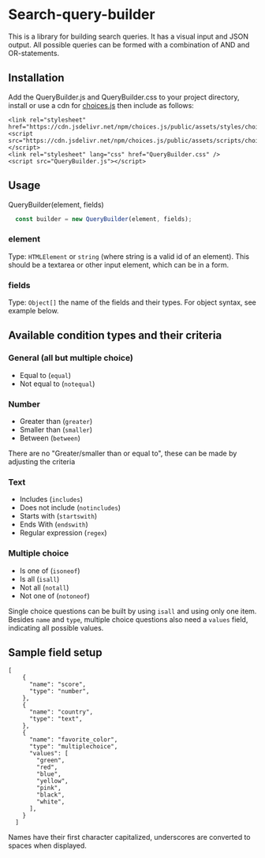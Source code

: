 # Search-query-builder
This is a library for building search queries. It has a visual input and JSON output. All possible queries can be formed with a combination of AND and OR-statements.
## Installation
Add the QueryBuilder.js and QueryBuilder.css to your project directory, install or use a cdn for [choices.js](https://github.com/Choices-js/Choices) then include as follows:
```
<link rel="stylesheet" href="https://cdn.jsdelivr.net/npm/choices.js/public/assets/styles/choices.min.css"/>
<script src="https://cdn.jsdelivr.net/npm/choices.js/public/assets/scripts/choices.min.js"></script>
<link rel="stylesheet" lang="css" href="QueryBuilder.css" />
<script src="QueryBuilder.js"></script>
```
## Usage
QueryBuilder(element, fields)
```javascript
  const builder = new QueryBuilder(element, fields);
```
### element
Type: `HTMLElement` or `string` (where string is a valid id of an element). This should be a textarea or other input element, which can be in a form.

### fields
Type: `Object[]` the name of the fields and their types. For object syntax, see example below.

## Available condition types and their criteria
### General (all but multiple choice)
- Equal to (`equal`)
- Not equal to (`notequal`)

### Number
- Greater than (`greater`)
- Smaller than (`smaller`)
- Between (`between`)

There are no "Greater/smaller than or equal to", these can be made by adjusting the criteria

### Text
- Includes (`includes`)
- Does not include (`notincludes`)
- Starts with (`startswith`)
- Ends With (`endswith`)
- Regular expression (`regex`)

### Multiple choice
- Is one of (`isoneof`)
- Is all (`isall`)
- Not all (`notall`)
- Not one of (`notoneof`)

Single choice questions can be built by using `isall` and using only one item.
Besides `name` and `type`, multiple choice questions also need a `values` field, indicating all possible values.
## Sample field setup
```
[
    {
      "name": "score",
      "type": "number",
    },
    {
      "name": "country",
      "type": "text",
    },
    {
      "name": "favorite_color",
      "type": "multiplechoice",
      "values": [
        "green",
        "red",
        "blue",
        "yellow",
        "pink",
        "black",
        "white",
      ],
    }
  ]
```
Names have their first character capitalized, underscores are converted to spaces when displayed.